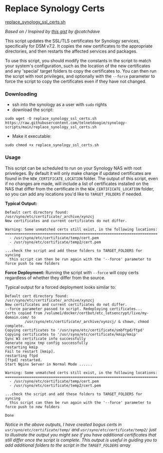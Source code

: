 # Replace Synology Certs

[replace_synology_ssl_certs.sh](./replace_synology_ssl_certs.sh)

_Based on / Inspired by [this gist](https://gist.github.com/catchdave/69854624a21ac75194706ec20ca61327) by @catchdave_

This script updates the SSL/TLS certificates for Synology services, specifically for DSM v7.2. It copies the new certificates to the appropriate directories, and then restarts the affected services and packages.

To use this script, you should modify the constants in the script to match your system's configuration, such as the location of the new certificates and any 'special' target folders to copy the certificates to. You can then run the script with root privileges, and optionally with the `--force` parameter to force the script to copy the certificates even if they have not changed.

### Downloading

* ssh into the synology as a user with `sudo` rights
* download the script:
```
sudo wget -O replace_synology_ssl_certs.sh https://raw.githubusercontent.com/telnetdoogie/synology-scripts/main/replace_synology_ssl_certs.sh
```
* Make it executable:
```
sudo chmod +x replace_synology_ssl_certs.sh
```

### Usage

This script can be scheduled to run on your Synology NAS with root priveleges. By default it will only make change if updated certificates are found in the `NEW_CERTIFICATE_LOCATION` folder. The output of this script, even if no changes are made, will include a list of certificates installed on the NAS that differ from the certificate in the `NEW_CERTIFICATE_LOCATION` folder, so you can add any locations you'd like to `TARGET_FOLDERS` if needed.

**Typical Output:**
```
Default cert directory found: /usr/syno/etc/certificate/_archive/xynzcj
New certificates and current certificates do not differ.

Warning: Some unmatched certs still exist, in the following locations:
======================================================================
  - /usr/syno/etc/certificate/temp/cert.pem
  - /usr/syno/etc/certificate/temp2/cert.pem

...check the script and add these folders to TARGET_FOLDERS for syncing
  this script can then be run again with the '--force' parameter to force push to new folders
```

**Force Deployment:**
Running the script with `--force` will copy certs regardless of whether they differ from the source.

Typical output for a forced deployment looks similar to:
```
Default cert directory found: /usr/syno/etc/certificate/_archive/xynzcj
New certificates and current certificates do not differ.
--force parameter passed to script. Redeploying certificates...
Certs copied from /volume1/docker/certbot/etc_letsencrypt/live/my-domain.com/ to
         /usr/syno/etc/certificate/_archive/xynzcj/ & chown, chmod complete.
Copying certificates to '/usr/syno/etc/certificate/smbftpd/ftpd'
Copying certificates to '/usr/syno/etc/certificate/kmip/kmip'
Sync W3 certificate info successfully
Generate nginx tmp config successfully
restarting kmip
Fail to restart [kmip].
restarting ftpd
[ftpd] restarted.
Start Nginx Server in Normal Mode ......

Warning: Some unmatched certs still exist, in the following locations:
======================================================================
  - /usr/syno/etc/certificate/temp/cert.pem
  - /usr/syno/etc/certificate/temp2/cert.pem

...check the script and add these folders to TARGET_FOLDERS for syncing
  this script can then be run again with the '--force' parameter to force push to new folders

Done
```

*Notice in the above outputs, I have created bogus certs in `usr/syno/etc/certificate/temp/` and `usr/syno/etc/certificate/temp2/` just to illustrate the output you might see if you have additional certificates that still differ once the script is complete. This output is useful in guiding you to add additional folders to the script in the `TARGET_FOLDERS` array*
